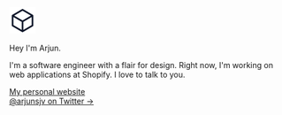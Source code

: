 <img src="https://github.com/tailwindlabs/heroicons/blob/master/src/outline/cube.svg"/>

Hey I'm Arjun.

I'm a software engineer with a flair for design. Right now, I'm working on web applications at Shopify. I love to talk to you.

[My personal website](https://arjun.xyz) <br />
[@arjunsjv on Twitter &rarr;](https://twitter.com/arjunsjv)
